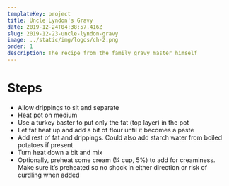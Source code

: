 ```yaml
---
templateKey: project
title: Uncle Lyndon's Gravy
date: 2019-12-24T04:38:57.416Z
slug: 2019-12-23-uncle-lyndon-gravy
image: ../static/img/logos/ch-2.png
order: 1
description: The recipe from the family gravy master himself
---
```


# Steps

- Allow drippings to sit and separate
- Heat pot on medium
- Use a turkey baster to put only the fat (top layer) in the pot
- Let fat heat up and add a bit of flour until it becomes a paste
- Add rest of fat and drippings. Could also add starch water from boiled potatoes if present
- Turn heat down a bit and mix
- Optionally, preheat some cream (¼ cup, 5%) to add for creaminess. Make sure it’s preheated so no shock in either direction or risk of curdling when added
